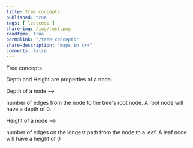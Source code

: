 ```yaml
---
title: Tree concepts
published: true
tags: [ leetcode ]
share-img: /img/rust.png
readtime: true
permalink: "/tree-concepts"
share-description: "maps in c++"
comments: false
---
```

Tree concepts

Depth and Height are properties of a node.

Depth of a node -->

number of edges from the node to the tree's root node.
A root node will have a depth of 0.

Height of a node -->

number of edges on the longest path from the node to a leaf.
A leaf node will have a height of 0